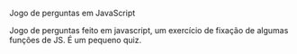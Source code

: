 Jogo de perguntas em JavaScript

Jogo de perguntas feito em javascript, um exercício de fixação de algumas funções de JS. 
É um pequeno quiz.

